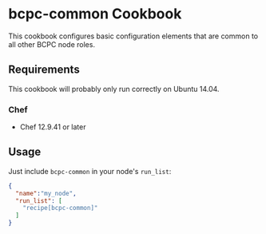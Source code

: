 # bcpc-common Cookbook

This cookbook configures basic configuration elements that are common to
all other BCPC node roles.

## Requirements

This cookbook will probably only run correctly on Ubuntu 14.04.

### Chef

- Chef 12.9.41 or later

## Usage

Just include `bcpc-common` in your node's `run_list`:

```json
{
  "name":"my_node",
  "run_list": [
    "recipe[bcpc-common]"
  ]
}
```
